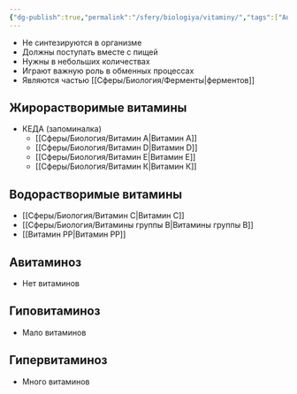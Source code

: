 ```yaml
---
{"dg-publish":true,"permalink":"/sfery/biologiya/vitaminy/","tags":["Анатомия"]}
---
```


- Не синтезируются в организме
- Должны поступать вместе с пищей
- Нужны в небольших количествах
- Играют важную роль в обменных процессах
- Являются частью [[Сферы/Биология/Ферменты\|ферментов]]
## Жирорастворимые витамины
- КЕДА (запоминалка)
	- [[Сферы/Биология/Витамин А\|Витамин А]]
	- [[Сферы/Биология/Витамин D\|Витамин D]]
	- [[Сферы/Биология/Витамин E\|Витамин E]]
	- [[Сферы/Биология/Витамин К\|Витамин К]]
## Водорастворимые витамины
- [[Сферы/Биология/Витамин С\|Витамин С]]
- [[Сферы/Биология/Витамины группы B\|Витамины группы B]]
- [[Витамин PP\|Витамин PP]]
## Авитаминоз
- Нет витаминов
## Гиповитаминоз
- Мало витаминов
## Гипервитаминоз
- Много витаминов 
